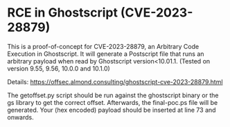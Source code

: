 # RCE in Ghostscript (CVE-2023-28879)

This is a proof-of-concept for CVE-2023-28879, an Arbitrary Code Execution in Ghostscript. It will generate a Postscript file that runs an arbitrary payload when read by Ghostscript version<10.01.1.
(Tested on version 9.55, 9.56, 10.0.0 and 10.1.0)

Details: https://offsec.almond.consulting/ghostscript-cve-2023-28879.html

The getoffset.py script should be run against the ghostscript binary or the gs library to get the correct offset.
Afterwards, the final-poc.ps file will be generated. Your (hex encoded) payload should be inserted at line 73 and onwards.
